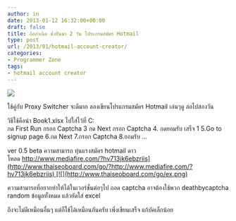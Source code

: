 ```yaml
---
author: in
date: 2013-01-12 16:32:00+00:00
draft: false
title: ถือกำเนิด นั่งปั่นมา 2 วัน โปรแกรมสมัคร Hotmail
type: post
url: /2013/01/hotmail-account-creator/
categories:
- Programmer Zone
tags:
- hotmail account creator
---
```


![](http://img.innnblog.com/images/651__.png)


ใช้คู่กับ Proxy Switcher จะดีมาก
ลองเขียนโปรแกรมสมัคร Hotmail เล่นๆดู ล่อไปสองวัน

วิธีใช้คือนำ Book1.xlsx ไปใส่ไว้ที่ C:\
กด First Run
กรอก Captcha
3 กด Next กรอก Captcha
4. กดยอมรับ เสร็จ 1
5.Go to signup page
6.กด Next
7.กรอก Captcha
8.ยอมรับ
...

ver 0.5 beta
ความสามารถ ทุ่นแรงสมัคร hotmail
ดาวโหลด [http://www.mediafire.com/?hv713jk6ebzriis](http://www.thaiseoboard.com/go/?http://www.mediafire.com/?hv713jk6ebzriis) [![](http://www.thaiseoboard.com/go/ex.png)
](http://www.thaiseoboard.com/index.php/topic,42085.0.html)

ความสามารถที่อยากทำให้ได้ในเวอร์ชั่นต่อๆไป
ถอด captcha อาจต้องใช้พวก deathbycaptcha
random ข้อมูลทั้งหมด แล้วยัดใส่ excel

ถึงจะไม่ดีเหมือนอื่นๆ แต่ก็ใช้ได้เหมือนกันครับ เพิ่งเขียนเสร็จ แก้บัคเล็กน้อย


